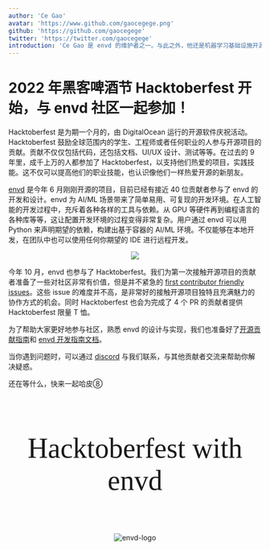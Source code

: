 ```yaml
---
author: 'Ce Gao'
avatar: 'https://www.github.com/gaocegege.png'
github: 'https://github.com/gaocegege'
twitter: 'https://twitter.com/gaocegege'
introduction: 'Ce Gao 是 envd 的维护者之一。与此之外，他还是机器学习基础设施开源项目 Kubeflow 的 Co-chair。他主要关注机器学习的模型训练、自动机器学习等领域。'
---
```


# 2022 年黑客啤酒节 Hacktoberfest 开始，与 envd 社区一起参加！

Hacktoberfest 是为期一个月的，由 DigitalOcean 运行的开源软件庆祝活动。Hacktoberfest 鼓励全球范围内的学生、工程师或者任何职业的人参与开源项目的贡献。贡献不仅仅包括代码，还包括文档、UI/UX 设计、测试等等。在过去的 9 年里，成千上万的人都参加了 Hacktoberfest，以支持他们热爱的项目，实践技能。这不仅可以提高他们的职业技能，也认识像他们一样热爱开源的新朋友。

[envd](https://github.com/tensorchord/envd) 是今年 6 月刚刚开源的项目，目前已经有接近 40 位贡献者参与了 envd 的开发和设计。envd 为 AI/ML 场景带来了简单易用、可复现的开发环境。在人工智能的开发过程中，充斥着各种各样的工具与依赖。从 GPU 等硬件再到编程语言的各种库等等，这让配置开发环境的过程变得非常复杂。用户通过 envd 可以用 Python 来声明期望的依赖，构建出基于容器的 AI/ML 环境。不仅能够在本地开发，在团队中也可以使用任何你期望的 IDE 进行远程开发。

<div align="center">
<img src='https://user-images.githubusercontent.com/5100735/189058399-3865a039-9459-4e74-83dd-3ee2ecadfef5.svg'>
</div>

今年 10 月，envd 也参与了 Hacktoberfest。我们为第一次接触开源项目的贡献者准备了一些对社区非常有价值，但是并不紧急的 [first contributor friendly issues](https://github.com/tensorchord/envd/issues?q=is%3Aissue+is%3Aopen+label%3A%22good+first+issue+%E2%9D%A4%EF%B8%8F%22)。这些 issue 的难度并不高，是非常好的接触开源项目独特且充满魅力的协作方式的机会。同时 Hacktoberfest 也会为完成了 4 个 PR 的贡献者提供 Hacktoberfest 限量 T 恤。

为了帮助大家更好地参与社区，熟悉 envd 的设计与实现，我们也准备好了[开源贡献指南](https://zh.envd.tensorchord.ai/community/contributing.html)和 [envd 开发指南文档](https://zh.envd.tensorchord.ai/developers/development.html)。

当你遇到问题时，可以通过 [discord](https://discord.gg/KqswhpVgdU) 与我们联系，与其他贡献者交流来帮助你解决疑惑。

还在等什么，快来一起哈皮⑧

<link rel="stylesheet" href="https://fonts.googleapis.com/css?family=Caveat">
<div style="text-align:center; align-items:center;">
    <br>
    <p style="font-family:caveat; font-size:4em;">
        Hacktoberfest with envd
    </p>
    <br>
<div>
<img style="display: inline;" src="https://user-images.githubusercontent.com/52693877/190860902-ac07b00d-4441-47d4-b1d4-beff74926134.gif" alt="envd-logo"/>
</div>
</div>

<Author/>
